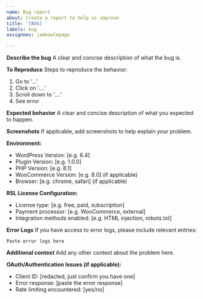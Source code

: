 ```yaml
---
name: Bug report
about: Create a report to help us improve
title: '[BUG] '
labels: bug
assignees: jameswlepage

---
```


**Describe the bug**
A clear and concise description of what the bug is.

**To Reproduce**
Steps to reproduce the behavior:
1. Go to '...'
2. Click on '....'
3. Scroll down to '....'
4. See error

**Expected behavior**
A clear and concise description of what you expected to happen.

**Screenshots**
If applicable, add screenshots to help explain your problem.

**Environment:**
 - WordPress Version: [e.g. 6.4]
 - Plugin Version: [e.g. 1.0.0]
 - PHP Version: [e.g. 8.1]
 - WooCommerce Version: [e.g. 8.0] (if applicable)
 - Browser: [e.g. chrome, safari] (if applicable)

**RSL License Configuration:**
- License type: [e.g. free, paid, subscription]
- Payment processor: [e.g. WooCommerce, external]
- Integration methods enabled: [e.g. HTML injection, robots.txt]

**Error Logs**
If you have access to error logs, please include relevant entries:
```
Paste error logs here
```

**Additional context**
Add any other context about the problem here.

**OAuth/Authentication Issues (if applicable):**
- Client ID: [redacted, just confirm you have one]
- Error response: [paste the error response]
- Rate limiting encountered: [yes/no]